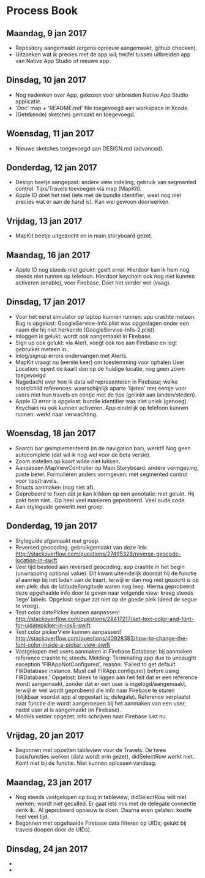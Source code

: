 # Process Book

## Maandag, 9 jan 2017
- Repository aangemaakt (ergens opnieuw aangemaakt, github checken).
- Uitzoeken wat ik precies met de app wil; twijfel tussen uitbreiden app van Native App Studio of nieuwe app.

## Dinsdag, 10 jan 2017
- Nog nadenken over App, gekozen voor uitbreiden Native App Studio applicatie.
- 'Doc' map + 'README.md' file toegevoegd aan workspace in Xcode.
- (Getekende) sketches gemaakt en toegevoegd.

## Woensdag, 11 jan 2017
- Nieuwe sketches toegevoegd aan DESIGN.md (advanced).

## Donderdag, 12 jan 2017
- Design beetje aangepast: andere view indeling, gebruik van segmented control. Tips/Travels toevoegen via map (MapKit).
- Apple ID doet het niet (iets met de bundle identifier, weet nog niet precies wat er aan de hand is). Kan wel gewoon doorwerken.

## Vrijdag, 13 jan 2017
- MapKit beetje uitgezocht en in main.storyboard gezet.

## Maandag, 16 jan 2017
- Apple ID nog steeds niet gelukt: geeft error. Hierdoor kan ik hem nog steeds niet runnen  op telefoon. Hierdoor keychain ook nog niet kunnen activeren (enable), voor Firebase. Doet het verder wel (vaag).

## Dinsdag, 17 jan 2017
- Voor het eerst simulator op laptop kunnen runnen: app crashte meteen. Bug is opgelost: GoogleService-Info.plist was opgeslagen onder een naam die hij niet herkende (GoogleServive-Info-2.plist).
- Inloggen is gelukt: wordt ook aangemaakt in Firebase.
- Sign up ook gelukt: via Alert, voegt ook toe aan Firebase en logt gebruiker meteen in.
- Inlog/signup errors ondervangen met Alerts.
- MapKit vraagt nu (eerste keer) om toestemming voor ophalen User Location: opent de kaart dan op de huidige locatie, nog geen zoom toegevoegd
- Nagedacht over hoe ik data wil representeren in Firebase; welke roots/child references: waarschijnlijk aparte 'lijsten' met eentje voor users met hun travels en eentje met de tips (gelinkt aan landen/steden).
- Apple ID error is opgelost: bundle identifier was niet uniek (genoeg). Keychain nu ook kunnen activeren. App eindelijk op telefoon kunnen runnen: werkt naar verwachting.

## Woensdag, 18 jan 2017
- Search bar geimplementeerd (in de navigation bar), werkt!! Nog geen autocomplete (dat wil ik nog wel voor de beta versie). 
- Zoom instellen op kaart wilde niet lukken. 
- Aanpassen MapViewController op Main.Storyboard: andere vormgeving, paste beter. Formulieren anders vormgeven: met segmented control voor tips/travels.
- Structs aanmaken (nog niet af).
- Geprobeerd te fixen dat je kan klikken op een annotatie: niet gelukt. Hij pakt hem niet.. Op heel veel manieren geprobeerd. Veel oude code.
- Aan styleguide gewerkt met groep.

## Donderdag, 19 jan 2017
- Styleguide afgemaakt met groep.
- Reversed geocoding, gebruikgemaakt van deze link: http://stackoverflow.com/questions/27495328/reverse-geocode-location-in-swift
- Veel tijd besteed aan reversed geocoding: app crashte in het begin (unwrapping optional value). Dit kwam uiteindelijk doordat hij de functie al aanriep bij het laden van de kaart, terwijl er dan nog niet gezocht is op een plek: dus de latitude/longitude waren nog leeg. Hierna geprobeerd deze opgehaalde info door te geven naar volgende view: kreeg steeds 'lege' labels. Opgelost: segue zat niet op de goede plek (deed de segue te vroeg).
- Text color datePicker kunnen aanpassen!  http://stackoverflow.com/questions/28417217/set-text-color-and-font-for-uidatepicker-in-ios8-swift
- Text color pickerView kunnen aanpassen! http://stackoverflow.com/questions/40928383/how-to-change-the-font-color-inside-a-picker-view-swift
- Vastgelopen met users aanmaken in Firebase Database: bij aanmaken reference crashte hij steeds. Melding: Terminating app due to uncaught exception 'FIRAppNotConfigured', reason: 'Failed to get default FIRDatabase instance. Must call FIRApp.configure() before using FIRDatabase.' Opgelost: bleek te liggen aan het feit dat er een reference wordt aangemaakt, zonder dat er een user is ingelogd/aangemaakt, terwijl er wel wordt geprobeerd die info naar Firebase te sturen (blijkbaar voordat app al opgestart is; delegate). Reference verplaatst naar functie die wordt aangeroepen bij het aanmaken van een user; nadat user al is aangemaakt (in Firebase).
- Models verder opgezet; info schrijven naar Firebase lukt nu.

## Vrijdag, 20 jan 2017
- Begonnen met opzetten tableview voor de Travels. De twee basisfuncties werken (data wordt erin gezet), didSelectRow werkt niet.. Komt niet bij de functie. Niet kunnen oplossen vandaag.

## Maandag, 23 jan 2017
- Nog steeds vastgelopen op bug in tableview; didSelectRow wilt niet werken; wordt niet gecalled. Er gaat iets mis met de delegate connectie denk ik.. Al geprobeerd opnieuw te doen. Daarna even gelaten: kostte heel veel tijd.
- Begonnen met opgehaalde Firebase data filteren op UIDs; gelukt bij travels (loopen door de UIDs).

## Dinsdag, 24 jan 2017
- 
- 
